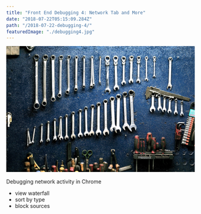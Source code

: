 ```yaml
---
title: "Front End Debugging 4: Network Tab and More"
date: "2018-07-22T05:15:09.284Z"
path: "/2018-07-22-debugging-4/"
featuredImage: "./debugging4.jpg"
---
```

![Debugging](./debugging4.jpg)


Debugging network activity in Chrome
- view waterfall
- sort by type
- block sources
